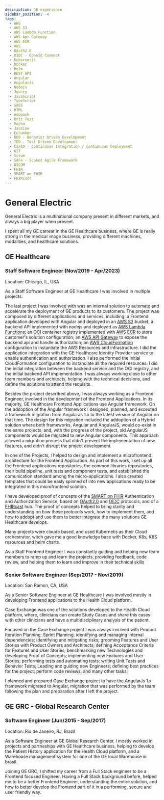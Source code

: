 ```yaml
---
description: GE experience
sidebar_position: -4
tags:
  - AWS
  - AWS S3
  - AWS Lambda Function
  - AWS Api Gateway
  - AWS ECR
  - AWS
  - OAuth2.0
  - OIDC - OpenId Connect
  - Kubernetis
  - Docker
  - Helm
  - REST API
  - Angular
  - AngularJs
  - Nodejs
  - Jquery
  - JavaScript
  - TypeScript
  - SASS
  - HTML
  - Webpack
  - Unit Test
  - Mocha
  - Jasmine
  - Cucumber
  - BDD - Behavior Driven Development
  - TDD - Test Driven Development
  - CI/CD - Continuous Integration / Continuous Deployment
  - GIT
  - Scrum
  - SAFe - Scaked Agile Framework
  - DICOM
  - FHIR
  - SMART on FHIR
  - FHIRcast
---
```


# General Electric

General Electric is a multinational company present in different markets, and always a big player when present.

I spent all my GE carrear in the GE Healthcare business, where GE is really strong in the medical image business, providing different machines, modalities, and healthcare solutions.

## GE Healthcare

### Staff Software Engineer (Nov/2019 - Apr/2023)

Location: Chicago, IL, USA

As a Staff Software Engineer at GE Healthcare I was involved in multiple projects.

The last project I was involved with was an internal solution to automate and accelerate the deployment of GE products to its customers. The project was composed by different applications and services, including: a Frontend application developed with Angular and deployed in an [AWS S3](https://aws.amazon.com/s3/) bucket; a backend API implemented with nodejs and deployed as [AWS Lambda Functions](https://aws.amazon.com/lambda/#:~:text=AWS%20Lambda%20is%20a%20serverless,pay%20for%20what%20you%20use.); an [OCI](https://opencontainers.org/) container registry implemented with [AWS ECR](https://aws.amazon.com/ecr/) to store customer's solution configuration; an [AWS API Gateway](https://aws.amazon.com/api-gateway/) to expose the backend api and handle authorization; an [AWS CloudFormation](https://docs.aws.amazon.com/cloudformation/) configuration to instantiate the AWS Resources and infrastructure. I did the application integration with the GE Healthcare Identity Provider service to enable authentication and authorization. I also performed the initial CloudFormation configuration to instanciate all the required resources. I did the initial integration between the backend service and the OCI registry, and the initial backend API implementation. I was always working close to other team members and architects, helping with the technical decisions, and define the solutions to attend the requisits.

Besides the project described above, I was always working as a Frontend Engineer, involved in the development of the Frontend Applications.
In its majority, GE Healthcare Frontend Applications use Angular framework. On the addoption of the Angular framework I designed, planned, and exceuted a framework migration from AngularJs 1.x to the latest version of Angular on that time. The design for this migration included the addoption of a Hybrid solution where both frameworks, Angular and AngularJS, would co-exist in the same projects, and, with the progress of the project, old AngularJS components would be migrated to new Angular components. This approach allowed a migration process that didn't prevent the implementation of new features, and didn't disrupt the project development.

In one of the Projects, I helped to design and implement a microfrontend architecture for the Frontend Application. As part of this work, I set up all the Frontend applications repositories, the common libraries repositories, their build pipeline, unit tests and component tests, and established the comunication standard among the micro-applications. I also created templates that could be easly spinned of into new applications ready to be integrated in this microfrontend solution.

I have developed proof of concepts of the [SMART on FHIR](https://docs.smarthealthit.org/) Authentication and Authorization Service, based on [OAuth2.0](https://oauth.net/2/) and [OIDC](https://openid.net/) protocols, and of a [FHIRcast](https://fhircast.org/) hub. The proof of concepts helped to bring clarity and understanding on how these protocols work, how to implement them, and how to addopt and use them to better integrate the many solutions GE Healthcare develops.

Many projects were cloude based, and used Kubernetis as their Cloud orchestrator, witch gave me a good knowledge base with Docker, K8s, K8S resources and helm charts.

As a Staff Frontend Engineer I was constantly guiding and helping new team members to ramp up and learn the projects, providing feedback, code review, and helping them to learn and improve in their technical skills

### Senior Software Engineer (Sep/2017 - Nov/2019)

Location: San Ramon, CA, USA

As a Senior Software Engineer at GE Healthcare I was involved mostly in developing Frontend applications to the Health Cloud platform.

Case Exchange was one of the solutions developed to the Health Cloud platform, where, clinicians can create Study Cases and share this cases with other clinicians and have a multidisciplinary analysis of the patient.

Focused on the Case Exchange project I was always involved with Product Iteration Planning; Sprint Planning; identifying and managing internal dependencies; identifying and mitigating risks; grooming Features and User Stories with Product Owners and Architects; defining Acceptance Criteria for Features and User Stories; benchmarking new Technologies and developing Proof of Concepts; implementing new Features and User Stories; performing tests and automating tests; writing Unit Tests and Behavior Tests; Leading and guiding new Engineers; defining best practices for the project; perform code reviews, and many other tasks;

I planned and prepared Case Exchange project to have the AngularJs 1.x framework migrated to Angular, migration that was performed by the team following the plan and preparation after I left the project.

## GE GRC - Global Research Center

### Software Engineer (Jun/2015 - Sep/2017)

Location: Rio de Janeiro, RJ, Brazil

As a Software Engineer at GE Global Research Center, I mostly worked in projects and partneships with GE Healthcare business, helping to develop the Patient History application for the Health Cloud platform, and a Warehouse management system for one of the GE local Warehouse in brasil.

Joining GE GRC, I shifted my career from a Full Stack engineer to be a Frontend focused Engineer. Having a Full Stack background before, helped me to be a better Frontend Engineer, understanding the entire solution, and how to better develop the Frontend part of it in a performing, secure and user friendly way.
